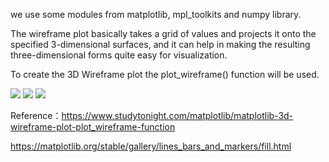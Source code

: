  we use some modules from matplotlib, mpl_toolkits and numpy library.
 
 The wireframe plot basically takes a grid of values and projects it onto the specified 3-dimensional surfaces, and it can help in making the resulting three-dimensional forms quite easy for visualization.
 
To create the 3D Wireframe plot the plot_wireframe() function will be used.

![](https://miro.medium.com/max/4800/1*qHmAHcp3Q1DnTnups6DJKw.png)
![](https://miro.medium.com/max/4800/1*9rKGgaWjWoLfzlBa8y2xaA.png)
![](https://miro.medium.com/max/1400/1*ayYvG7KvLuSX74RRIzXaBw.png)

Reference：https://www.studytonight.com/matplotlib/matplotlib-3d-wireframe-plot-plot_wireframe-function

https://matplotlib.org/stable/gallery/lines_bars_and_markers/fill.html
